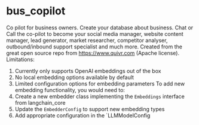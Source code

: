 # bus_copilot
 Co pilot for business owners. Create your database about business. Chat or Call the co-pilot to become your social media manager, website content manager, lead generator, market researcher, competitor analyser, outbound/inbound support specialist and much more.
Created from the great open source repo from https://www.quivr.com (Apache license).
Limitations:
1. Currently only supports OpenAI embeddings out of the box
2. No local embedding options available by default
3. Limited configuration options for embedding parameters
To add new embedding functionality, you would need to:
1. Create a new embedder class implementing the `Embeddings` interface from langchain_core
2. Update the `EmbedderConfig` to support new embedding types
3. Add appropriate configuration in the `LLMModelConfig